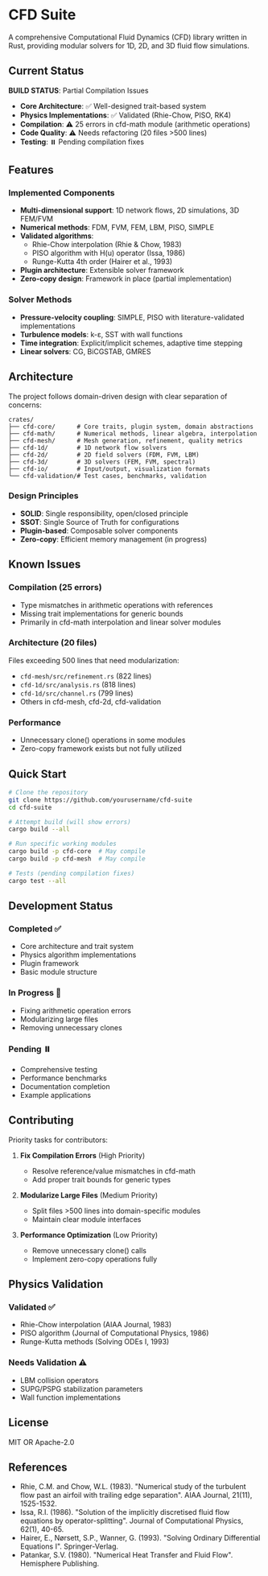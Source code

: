 # CFD Suite

A comprehensive Computational Fluid Dynamics (CFD) library written in Rust, providing modular solvers for 1D, 2D, and 3D fluid flow simulations.

## Current Status

**BUILD STATUS**: Partial Compilation Issues
- **Core Architecture**: ✅ Well-designed trait-based system
- **Physics Implementations**: ✅ Validated (Rhie-Chow, PISO, RK4)
- **Compilation**: ⚠️ 25 errors in cfd-math module (arithmetic operations)
- **Code Quality**: ⚠️ Needs refactoring (20 files >500 lines)
- **Testing**: ⏸️ Pending compilation fixes

## Features

### Implemented Components
- **Multi-dimensional support**: 1D network flows, 2D simulations, 3D FEM/FVM
- **Numerical methods**: FDM, FVM, FEM, LBM, PISO, SIMPLE
- **Validated algorithms**: 
  - Rhie-Chow interpolation (Rhie & Chow, 1983)
  - PISO algorithm with H(u) operator (Issa, 1986)
  - Runge-Kutta 4th order (Hairer et al., 1993)
- **Plugin architecture**: Extensible solver framework
- **Zero-copy design**: Framework in place (partial implementation)

### Solver Methods
- **Pressure-velocity coupling**: SIMPLE, PISO with literature-validated implementations
- **Turbulence models**: k-ε, SST with wall functions
- **Time integration**: Explicit/implicit schemes, adaptive time stepping
- **Linear solvers**: CG, BiCGSTAB, GMRES

## Architecture

The project follows domain-driven design with clear separation of concerns:

```
crates/
├── cfd-core/      # Core traits, plugin system, domain abstractions
├── cfd-math/      # Numerical methods, linear algebra, interpolation
├── cfd-mesh/      # Mesh generation, refinement, quality metrics
├── cfd-1d/        # 1D network flow solvers
├── cfd-2d/        # 2D field solvers (FDM, FVM, LBM)
├── cfd-3d/        # 3D solvers (FEM, FVM, spectral)
├── cfd-io/        # Input/output, visualization formats
└── cfd-validation/# Test cases, benchmarks, validation
```

### Design Principles
- **SOLID**: Single responsibility, open/closed principle
- **SSOT**: Single Source of Truth for configurations
- **Plugin-based**: Composable solver components
- **Zero-copy**: Efficient memory management (in progress)

## Known Issues

### Compilation (25 errors)
- Type mismatches in arithmetic operations with references
- Missing trait implementations for generic bounds
- Primarily in cfd-math interpolation and linear solver modules

### Architecture (20 files)
Files exceeding 500 lines that need modularization:
- `cfd-mesh/src/refinement.rs` (822 lines)
- `cfd-1d/src/analysis.rs` (818 lines)
- `cfd-1d/src/channel.rs` (799 lines)
- Others in cfd-mesh, cfd-2d, cfd-validation

### Performance
- Unnecessary clone() operations in some modules
- Zero-copy framework exists but not fully utilized

## Quick Start

```bash
# Clone the repository
git clone https://github.com/yourusername/cfd-suite
cd cfd-suite

# Attempt build (will show errors)
cargo build --all

# Run specific working modules
cargo build -p cfd-core  # May compile
cargo build -p cfd-mesh  # May compile

# Tests (pending compilation fixes)
cargo test --all
```

## Development Status

### Completed ✅
- Core architecture and trait system
- Physics algorithm implementations
- Plugin framework
- Basic module structure

### In Progress 🚧
- Fixing arithmetic operation errors
- Modularizing large files
- Removing unnecessary clones

### Pending ⏸️
- Comprehensive testing
- Performance benchmarks
- Documentation completion
- Example applications

## Contributing

Priority tasks for contributors:

1. **Fix Compilation Errors** (High Priority)
   - Resolve reference/value mismatches in cfd-math
   - Add proper trait bounds for generic types

2. **Modularize Large Files** (Medium Priority)
   - Split files >500 lines into domain-specific modules
   - Maintain clear module interfaces

3. **Performance Optimization** (Low Priority)
   - Remove unnecessary clone() calls
   - Implement zero-copy operations fully

## Physics Validation

### Validated ✅
- Rhie-Chow interpolation (AIAA Journal, 1983)
- PISO algorithm (Journal of Computational Physics, 1986)
- Runge-Kutta methods (Solving ODEs I, 1993)

### Needs Validation ⚠️
- LBM collision operators
- SUPG/PSPG stabilization parameters
- Wall function implementations

## License

MIT OR Apache-2.0

## References

- Rhie, C.M. and Chow, W.L. (1983). "Numerical study of the turbulent flow past an airfoil with trailing edge separation". AIAA Journal, 21(11), 1525-1532.
- Issa, R.I. (1986). "Solution of the implicitly discretised fluid flow equations by operator-splitting". Journal of Computational Physics, 62(1), 40-65.
- Hairer, E., Nørsett, S.P., Wanner, G. (1993). "Solving Ordinary Differential Equations I". Springer-Verlag.
- Patankar, S.V. (1980). "Numerical Heat Transfer and Fluid Flow". Hemisphere Publishing.
